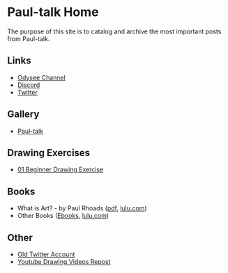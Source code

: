 # Paul-talk Home
The purpose of this site is to catalog and archive the most important posts from Paul-talk.

## Links
* [Odysee Channel](https://odysee.com/@Paul-talk:b)
* [Discord](https://discord.gg/pZW2FmCP6B)
* [Twitter](https://twitter.com/Paultalk44)

## Gallery
* [Paul-talk](https://drive.google.com/drive/folders/1w1x_44ukSvgYyMuDaVicCrjo03WmpoUg?usp=sharing)

## Drawing Exercises
* [01 Beginner Drawing Exercise](https://drive.google.com/drive/folders/1uG9-jfNT7KjP7uyAQZCWCKWDiskgoTi_?usp=sharing)

## Books
* What is Art? - by Paul Rhoads ([pdf](https://github.com/truepainting/truepainting.github.io/raw/main/books/What%20is%20Art%20-%20by%20Paul%20Rhoads%20(Ebook).pdf), [lulu.com](https://www.lulu.com/en/us/shop/paul-rhoads/what-is-art/ebook/product-1qzvpj8m.html))
* Other Books ([Ebooks](https://drive.google.com/drive/folders/1Mh9eqCPpps7_5MkQZ9xjcCDqz7exwFBR?usp=sharing), [lulu.com](https://www.lulu.com/search?contributor=Paul+Rhoads))

## Other
* [Old Twitter Account](https://twitter.com/Paultalktroll)
* [Youtube Drawing Videos Repost](https://www.youtube.com/playlist?list=PLXeMt3ZaTIZxSHxpMy43MwYRZ9NDkF8bQ)
